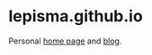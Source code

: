 # lepisma.github.io

Personal [home page](https://lepisma.github.io/about) and
[blog](https://lepisma.github.io).
